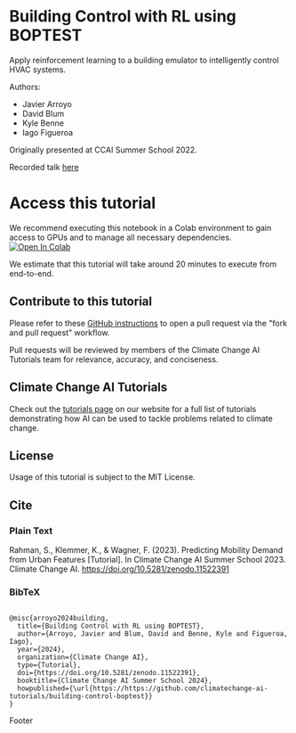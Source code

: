 # Building Control with RL using BOPTEST
Apply reinforcement learning to a building emulator to intelligently control HVAC systems.

Authors:
* Javier Arroyo
* David Blum
* Kyle Benne
* Iago Figueroa

Originally presented at CCAI Summer School 2022.

Recorded talk [here](https://drive.google.com/file/d/1lvCVQef_kctwCagA5QOVj7QljHQ1xKUQ/view)

# Access this tutorial

We recommend executing this notebook in a Colab environment to gain access to GPUs and to manage all necessary dependencies. <a target="_blank" href="https://colab.research.google.com/github/climatechange-ai-tutorials/building-control-boptest/blob/main/Building_Control_with_RL_using_BOPTEST.ipynb">
  <img src="https://colab.research.google.com/assets/colab-badge.svg" alt="Open In Colab"/>
</a>

We estimate that this tutorial will take around 20 minutes to execute from end-to-end.

## Contribute to this tutorial

Please refer to these [GitHub instructions](https://docs.github.com/en/get-started/exploring-projects-on-github/contributing-to-a-project#about-forking) to open a pull request via the "fork and pull request" workflow. 

Pull requests will be reviewed by members of the Climate Change AI Tutorials team for relevance, accuracy, and conciseness.

## Climate Change AI Tutorials
Check out the [tutorials page](https://www.climatechange.ai/tutorials?) on our website for a full list of tutorials demonstrating how AI can be used to tackle problems related to climate change.

## License
Usage of this tutorial is subject to the MIT License.

## Cite

### Plain Text
Rahman, S., Klemmer, K., & Wagner, F. (2023). Predicting Mobility Demand from Urban Features [Tutorial]. In Climate Change AI Summer School 2023. Climate Change AI. https://doi.org/10.5281/zenodo.11522391

### BibTeX

```

@misc{arroyo2024building,
  title={Building Control with RL using BOPTEST},
  author={Arroyo, Javier and Blum, David and Benne, Kyle and Figueroa, Iago},
  year={2024},
  organization={Climate Change AI},
  type={Tutorial},
  doi={https://doi.org/10.5281/zenodo.11522391},
  booktitle={Climate Change AI Summer School 2024},
  howpublished={\url{https://https://github.com/climatechange-ai-tutorials/building-control-boptest}}
}
```
Footer
